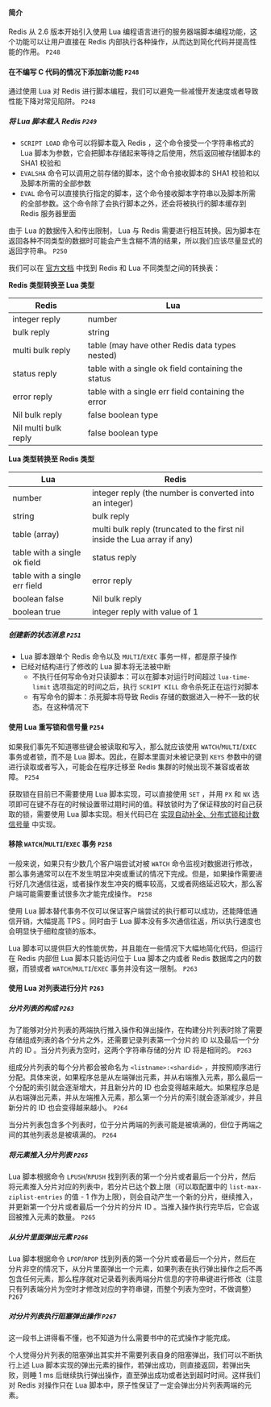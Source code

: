 #### 简介

Redis 从 2.6 版本开始引入使用 Lua 编程语言进行的服务器端脚本编程功能，这个功能可以让用户直接在 Redis 内部执行各种操作，从而达到简化代码并提高性能的作用。 `P248`

#### 在不编写 C 代码的情况下添加新功能 `P248`

通过使用 Lua 对 Redis 进行脚本编程，我们可以避免一些减慢开发速度或者导致性能下降对常见陷阱。 `P248`

##### 将 Lua 脚本载入 Redis `P249`

- `SCRIPT LOAD` 命令可以将脚本载入 Redis ，这个命令接受一个字符串格式的 Lua 脚本为参数，它会把脚本存储起来等待之后使用，然后返回被存储脚本的 SHA1 校验和
- `EVALSHA` 命令可以调用之前存储的脚本，这个命令接收脚本的 SHA1 校验和以及脚本所需的全部参数
- `EVAL` 命令可以直接执行指定的脚本，这个命令接收脚本字符串以及脚本所需的全部参数。这个命令除了会执行脚本之外，还会将被执行的脚本缓存到 Redis 服务器里面

由于 Lua 的数据传入和传出限制， Lua 与 Redis 需要进行相互转换。因为脚本在返回各种不同类型的数据时可能会产生含糊不清的结果，所以我们应该尽量显式的返回字符串。 `P250`

我们可以在 [官方文档](https://redis.io/commands/eval#conversion-between-lua-and-redis-data-types) 中找到 Redis 和 Lua 不同类型之间的转换表：

**Redis 类型转换至 Lua 类型**

| Redis | Lua |
| --- | --- |
| integer reply | number |
| bulk reply | string |
| multi bulk reply | table (may have other Redis data types nested) |
| status reply | table with a single ok field containing the status |
| error reply | table with a single err field containing the error |
| Nil bulk reply | false boolean type |
| Nil multi bulk reply | false boolean type |

**Lua 类型转换至 Redis 类型**

| Lua | Redis |
| --- | --- |
| number | integer reply (the number is converted into an integer) |
| string | bulk reply |
| table (array) | multi bulk reply (truncated to the first nil inside the Lua array if any) |
| table with a single ok field | status reply |
| table with a single err field | error reply |
| boolean false | Nil bulk reply |
| boolean true | integer reply with value of 1 |

##### 创建新的状态消息 `P251`

- Lua 脚本跟单个 Redis 命令以及 `MULTI`/`EXEC` 事务一样，都是原子操作
- 已经对结构进行了修改的 Lua 脚本将无法被中断
    - 不执行任何写命令对只读脚本：可以在脚本对运行时间超过 `lua-time-limit` 选项指定的时间之后，执行 `SCRIPT KILL` 命令杀死正在运行对脚本
    - 有写命令的脚本：杀死脚本将导致 Redis 存储的数据进入一种不一致的状态。在这种情况下

#### 使用 Lua 重写锁和信号量 `P254`

如果我们事先不知道哪些键会被读取和写入，那么就应该使用 `WATCH`/`MULTI`/`EXEC` 事务或者锁，而不是 Lua 脚本。因此，在脚本里面对未被记录到 `KEYS` 参数中的键进行读取或者写入，可能会在程序迁移至 Redis 集群的时候出现不兼容或者故障。 `P254`

获取锁在目前已不需要使用 Lua 脚本实现，可以直接使用 `SET` ，并用 `PX` 和 `NX` 选项即可在键不存在的时候设置带过期时间的值。释放锁时为了保证释放的时自己获取的锁，需要使用 Lua 脚本实现。相关代码已在 [实现自动补全、分布式锁和计数信号量](08.%20实现自动补全、分布式锁和计数信号量.md) 中实现。

#### 移除 `WATCH`/`MULTI`/`EXEC` 事务 `P258`

一般来说，如果只有少数几个客户端尝试对被 `WATCH` 命令监视对数据进行修改，那么事务通常可以在不发生明显冲突或重试的情况下完成。但是，如果操作需要进行好几次通信往返，或者操作发生冲突的概率较高，又或者网络延迟较大，那么客户端可能需要重试很多次才能完成操作。 `P258`

使用 Lua 脚本替代事务不仅可以保证客户端尝试的执行都可以成功，还能降低通信开销，大幅提高 TPS 。同时由于 Lua 脚本没有多次通信往返，所以执行速度也会明显快于细粒度锁的版本。

Lua 脚本可以提供巨大的性能优势，并且能在一些情况下大幅地简化代码，但运行在 Redis 内部但 Lua 脚本只能访问位于 Lua 脚本之内或者 Redis 数据库之内的数据，而锁或者 `WATCH`/`MULTI`/`EXEC` 事务并没有这一限制。 `P263`

#### 使用 Lua 对列表进行分片 `P263`

##### 分片列表的构成 `P263`

为了能够对分片列表的两端执行推入操作和弹出操作，在构建分片列表时除了需要存储组成列表的各个分片之外，还需要记录列表第一个分片的 ID 以及最后一个分片的 ID 。当分片列表为空时，这两个字符串存储的分片 ID 将是相同的。 `P263`

组成分片列表的每个分片都会被命名为 `<listname>:<shardid>` ，并按照顺序进行分配。具体来说，如果程序总是从左端弹出元素，并从右端推入元素，那么最后一个分配的索引就会逐渐增大，并且新分片的 ID 也会变得越来越大。如果程序总是从右端弹出元素，并从左端推入元素，那么第一个分片的索引就会逐渐减少，并且新分片的 ID 也会变得越来越小。 `P264`

当分片列表包含多个列表时，位于分片两端的列表可能是被填满的，但位于两端之间的其他列表总是被填满的。 `P264`

##### 将元素推入分片列表 `P265`

Lua 脚本根据命令 `LPUSH`/`RPUSH` 找到列表的第一个分片或者最后一个分片，然后将元素推入分片对应的列表中，若分片已达个数上限（可以取配置中的 `list-max-ziplist-entries` 的值 - 1 作为上限），则会自动产生一个新的分片，继续推入，并更新第一个分片或者最后一个分片的分片 ID 。当推入操作执行完毕后，它会返回被推入元素的数量。 `P265`

##### 从分片里面弹出元素 `P266`

Lua 脚本根据命令 `LPOP`/`RPOP` 找到列表的第一个分片或者最后一个分片，然后在分片非空的情况下，从分片里面弹出一个元素，如果列表在执行弹出操作之后不再包含任何元素，那么程序就对记录着列表两端分片信息的字符串键进行修改（注意只有列表端分片为空时才修改对应的字符串键，而整个列表为空时，不做调整） `P267`

##### 对分片列表执行阻塞弹出操作 `P267`

这一段书上讲得看不懂，也不知道为什么需要书中的花式操作才能完成。

个人觉得分片列表的阻塞弹出其实并不需要列表自身的阻塞弹出，我们可以不断执行上述 Lua 脚本实现的弹出元素的操作，若弹出成功，则直接返回，若弹出失败，则睡 1 ms 后继续执行弹出操作，直至弹出成功或者达到超时时间。这样我们对 Redis 对操作只在 Lua 脚本中，原子性保证了一定会弹出分片列表两端的元素。
